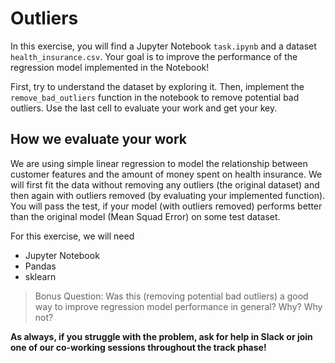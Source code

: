 # Outliers

In this exercise, you will find a Jupyter Notebook `task.ipynb` and a dataset
`health_insurance.csv`. Your goal is to improve the performance of the
regression model implemented in the Notebook!

First, try to understand the dataset by exploring it. Then, implement the
`remove_bad_outliers` function in the notebook to remove potential bad
outliers. Use the last cell to evaluate your work and get your key.

## How we evaluate your work

We are using simple linear regression to model the relationship between
customer features and the amount of money spent on health insurance. We will first
fit the data without removing any outliers (the original dataset) and then again
with outliers removed (by evaluating your implemented function). You will pass the 
test, if your model (with outliers removed) performs better than the original
model (Mean Squad Error) on some test dataset.

For this exercise, we will need
- Jupyter Notebook
- Pandas
- sklearn

> Bonus Question: Was this (removing potential bad outliers) a good way to
> improve regression model performance in general? Why? Why not?


**As always, if you struggle with the problem, ask for help in Slack or join one of our 
co-working sessions throughout the track phase!**
